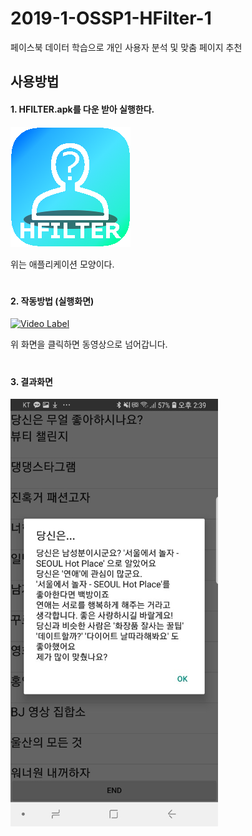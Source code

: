 # 2019-1-OSSP1-HFilter-1

<!--
final demo

Description will be updated later
-->
페이스북 데이터 학습으로 개인 사용자 분석 및 맞춤 페이지 추천

## 사용방법

#### 1. HFILTER.apk를 다운 받아 실행한다.

![Alt text](/appicon.png)

위는 애플리케이션 모양이다.
#
#### 2. 작동방법 (실행화면)
[![Video Label](http://img.youtube.com/vi/B4grkp8ados/0.jpg)](https://youtu.be/B4grkp8ados)

위 화면을 클릭하면 동영상으로 넘어갑니다.
#
#### 3. 결과화면
![Alt text](/appresult.png)

<!-- 동영상을 그대로 첨부하려 했으나 실패... -->
<!--
[^1]: {% youtube B4grkp8ados %}
#
{% include media.html id="B4grkp8ados" %}
#
<html>
<body>
<iframe width="640" height="360" src="https://www.youtube.com/embed/B4grkp8ados" frameborder="0" gesture="media" allowfullscreen=""></iframe>
</body>
</html>
{% youtube B4grkp8ados %}
#
{% include media.html id="B4grkp8ados" %}
#
<html>
<body>
<iframe width="640" height="360" src="https://www.youtube.com/embed/B4grkp8ados" frameborder="0" gesture="media" allowfullscreen=""></iframe>
</body>
</html>
-->
